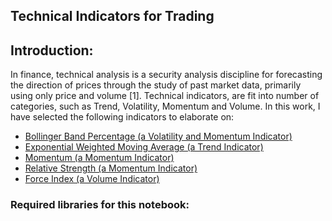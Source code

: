 <h2>Technical Indicators for Trading </h2>
<h2>Introduction:</h2>
<p>In finance, technical analysis is a security analysis discipline for forecasting the direction of prices through the study of past market data, primarily using only price and volume [1]. Technical indicators, are fit into number of categories, such as Trend, Volatility, Momentum and Volume. In this work, I have selected the following indicators to elaborate on:
<ul>
<li><a href='technical_indicators.ipynb#bollinger'>Bollinger Band Percentage (a Volatility and Momentum Indicator)</a></li>
<li><a href='technical_indicators.ipynb#ema'>Exponential Weighted Moving Average (a Trend Indicator)</a></li>
<li><a href='technical_indicators.ipynb#momentum'>Momentum (a Momentum Indicator)</a></li>
<li><a href='technical_indicators.ipynb#rsi'>Relative Strength (a Momentum Indicator)</a></li>
<li><a href='technical_indicators.ipynb#fi'>Force Index (a Volume Indicator)</a></li></ul>

<h3>Required libraries for this notebook:</h3>
